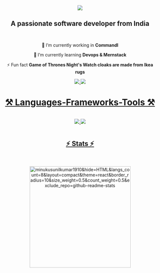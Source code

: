   <h1 align="center">
   <img src="https://readme-typing-svg.herokuapp.com/?font=Righteous&size=35&center=true&vCenter=true&width=500&height=70&duration=4000&lines=Hi+There!+👋;+I'm+Sunil+Kumar!;" />
</h1>

<h2 align="center">A passionate software developer from India</h2>

<br/> 

<div align="center">
 
 🔭 I’m currently working in **Commandl**

 🌱 I’m currently learning **Devops & Mernstack** 

⚡ Fun fact **Game of Thrones Night's Watch cloaks are made from Ikea rugs**

 </div>
 
<div align="center"> 
  <a href="mailto:minukusunil425@gmail.com">
    <img src="https://img.shields.io/badge/Gmail-333333?style=for-the-badge&logo=gmail&logoColor=red" />
  </a>
  <a href="https://linkedin.com/in/minukusunilkumar" target="_blank" rel="noopener">
    <img src="https://img.shields.io/badge/LinkedIn-0077B5?style=for-the-badge&logo=linkedin&logoColor=white" target="_blank" rel="noopener" />
  </a>
  <a href="https://minukusunilkumar1910.github.io"</div>

  
 
<h1 align="center">⚒️ Languages-Frameworks-Tools ⚒️</h1>
<br/>
<div align="center">
    <img src="https://skillicons.dev/icons?i=react,bootstrap,html,css,vscode,github,tailwind,git,docker,postman" />
    <img src="https://skillicons.dev/icons?i=nodejs,java,javascript,express,firebase,mongodb,java,nextjs,mysql,linux" /><br>
</div>

<br/>
 
<!-- <div align="center">
  <h2>🐍 My Contributions 🐍</h2>
  <br>
  <img alt="snake eating my contributions" src="https://raw.githubusercontent.com/minukusunilkumar1910/minukusunilkumar1910/output/github-contribution-grid-snake.svg" />
  <br/><br/><br/>
</div>
<hr/> -->



<h2 align="center">⚡ Stats ⚡</h2>
<br>
<div align=center color=white background=black>
  <br/>
 <img width=325 align="center" src="https://github-readme-stats.vercel.app/api/top-langs?username=minukusunilkumar1910&show_icons=true&locale=en&layout=compact" alt="minukusunilkumar1910&hide=HTML&langs_count=8&layout=compact&theme=react&border_radius=10&size_weight=0.5&count_weight=0.5&exclude_repo=github-readme-stats" alt="top langs" />
</div> 


<br/><br/>
 

 

 

 
 

